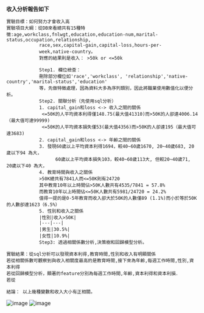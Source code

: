 
**收入分析報告如下**
```
實驗目標：如何努力才會收入高
實驗項目大綱：從DB來看總共有15種特徵:age,workclass,fnlwgt,education,education-num,marital-status,occupation,relationship,
            race,sex,capital-gain,capital-loss,hours-per-  
            week,native-country。
            對應的結果則是收入： >50k or <=50k
            
            Step1. 欄位檢查：
            刪除部分欄位如'race','workclass', 'relationship','native-country','marital-status','education'
            等，先做特徵處理，因為資料大多為序列類別，因此將職業使用數值化以便分析。
            Step2. 關聯分析（先使用sql分析）
            1. capital_gain和loss <-> 收入之間的關係
             <=50K的人平均資本利得僅148.75(最大值41310)而>50K的人卻達4006.14（最大值可達99999)
             <=50K的人平均資本損失僅53(最大值4356)而>50K的人卻達195（最大值可達3683)
            2. capital_gain和loss <-> 年齡之間的關係
            3. 發現60歲以上平均資本利得1694，較40~60歲1670, 20~40歲683, 20歲以下94 為大，
                  60歲以上平均資本損失103，較40~60歲113大, 但較20~40歲71, 20歲以下40 為大，
            4. 教育時間與收入之關係
            >50K總共有7841人而<=50K則有24720
            其中教育10年以上時間佔>50K人數共有4535/7841 = 57.8%
            而教育10年以上時間佔<=50K人數共有5981/24720 = 24.2%
            值得一提的是0-5年教育而收入卻大於50K的人數僅89 (1.1%)而小於等於50K的人數卻達1623（6.5%）
            5. 性別和收入之關係
            |性別|收入>50K|
            |---|---| 
            |男生|30.5%|
            |女性|10.9%|
            Step3: 透過相關係數分析,決策樹和回歸模型分析。

實驗結果：從sql分析可以發現資本利得,教育時間,性別和收入有明顯關係
若從相關係數可觀察到與收入相關度最高的是教育時間,接下來為年齡,每週工作時間,性別,資本利得
若從回歸模型分析，顯著的feature分別為每週工作時間,年齡,資本利得和資本利損．
若從

結論： 以上幾種變數和收入大小有正相關。
```
![image](https://user-images.githubusercontent.com/66631188/113394966-ba68b300-93cb-11eb-940d-e12cb19c6746.png)
 ![image](https://user-images.githubusercontent.com/66631188/113394907-a2912f00-93cb-11eb-9bfd-510376efd273.png)
